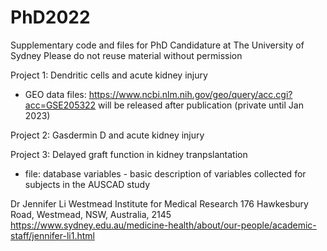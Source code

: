 # PhD2022
Supplementary code and files for PhD Candidature at The University of Sydney
Please do not reuse material without permission

Project 1: Dendritic cells and acute kidney injury
- GEO data files: https://www.ncbi.nlm.nih.gov/geo/query/acc.cgi?acc=GSE205322 will be released after publication (private until Jan 2023)

Project 2: Gasdermin D and acute kidney injury

Project 3: Delayed graft function in kidney tranpslantation
- file: database variables - basic description of variables collected for subjects in the AUSCAD study

Dr Jennifer Li
Westmead Institute for Medical Research
176 Hawkesbury Road, Westmead, NSW, Australia, 2145
https://www.sydney.edu.au/medicine-health/about/our-people/academic-staff/jennifer-li1.html
